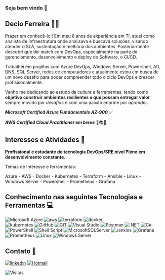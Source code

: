 ### Seja bem vindo 👋

## Decio Ferreira 🧑‍💻
Prazer em conhecê-lo!! Em meu 8 anos de experiência em TI, atuei como analista de Infraestrutura onde analisava e buscava soluções, visando atender o SLA, sustentação e melhoria dos ambientes. Posteriormente descobri que dei match com DevOps, especialmente na parte de gerenciamento, desenvolvimento e deploy de Software, o CI/CD.

Trabalhei em projetos com Azure DevOps, Windows Server, Powershell, AD, DNS, SQL Server, redes de computadores e atualmente estou em busca de um novo desafio para poder compreender todo o ciclo DevOps e crescer profisisonalmente. 

Venho me dedicando ao estudo da cultura e ferramentas, tendo como **objetivo construir ambientes resilientes e que possam entregar valor** sempre movido por *desafios* e com uma paixão enorme por *aprender*.

***Microsoft Certified Azure Fundamentals AZ-900*** ✅

***AWS Certified Cloud Practitioner em breve*** 📖📚🤓

## Interesses e Atividades 📝

**Profissional e estudante de tecnologia DevOps/SRE nível Pleno em desenvolvimento constante.**

Temas de Interesse e ferramentas:

Azure - AWS - Docker - Kubernetes - Terraform - Ansible - Linux - Windows Server - Powershell - Prometheus - Grafana

## Conhecimento nas seguintes Tecnologias e Ferramentas 💻

![Microsoft Azure](https://img.shields.io/badge/Microsoft_Azure-0089D6?style=for-the-badge&logo=microsoft-azure&logoColor=white)
![aws](https://img.shields.io/badge/Amazon_AWS-FF9900?style=for-the-badge&logo=amazonaws&logoColor=white)
![terraform](https://img.shields.io/badge/Terraform-7B42BC?style=for-the-badge&logo=terraform&logoColor=white) 
![docker](https://img.shields.io/badge/Docker-2CA5E0?style=for-the-badge&logo=docker&logoColor=white)     
![kubernetes](https://img.shields.io/badge/kubernetes-326ce5.svg?&style=for-the-badge&logo=kubernetes&logoColor=white) 
![GitHub](https://img.shields.io/badge/GitHub-100000?style=for-the-badge&logo=github&logoColor=white)
![GIT](https://img.shields.io/badge/GIT-E44C30?style=for-the-badge&logo=git&logoColor=white)
![Visual Studio](https://img.shields.io/badge/Visual_Studio-5C2D91?style=for-the-badge&logo=visual%20studio&logoColor=white)
![Postman](https://img.shields.io/badge/Postman-FF6C37?style=for-the-badge&logo=postman&logoColor=white)
![.NET](https://img.shields.io/badge/.NET-5C2D91?style=for-the-badge&logo=.net&logoColor=white)
![C#](https://img.shields.io/badge/C%23-239120?style=for-the-badge&logo=c-sharp&logoColor=white)
![PowerShell](https://img.shields.io/badge/PowerShell-%235391FE.svg?style=for-the-badge&logo=powershell&logoColor=white)
![Shell Script](https://img.shields.io/badge/shell_script-%23121011.svg?style=for-the-badge&logo=gnu-bash&logoColor=white)
![MicrosoftSQLServer](https://img.shields.io/badge/Microsoft%20SQL%20Server-CC2927?style=for-the-badge&logo=microsoft%20sql%20server&logoColor=white)
![Jenkins](https://img.shields.io/badge/Jenkins-D24939?style=for-the-badge&logo=Jenkins&logoColor=white)
![Grafana](https://img.shields.io/badge/grafana-%23F46800.svg?style=for-the-badge&logo=grafana&logoColor=white)
![Prometheus](https://img.shields.io/badge/Prometheus-E6522C?style=for-the-badge&logo=Prometheus&logoColor=white)
![Linux](https://img.shields.io/badge/Linux-FCC624?style=for-the-badge&logo=linux&logoColor=black)
![Windows Server](https://img.shields.io/badge/Windows-0078D6?style=for-the-badge&logo=windows&logoColor=white) 
 
##  Contato 📱
[![linkedin](https://img.shields.io/badge/linkedin-0A66C2?style=for-the-badge&logo=linkedin&logoColor=white)](https://www.linkedin.com/in/decio-ferreira-216181131/)
[![Hotmail](https://img.shields.io/badge/Microsoft_Outlook-0078D4?style=for-the-badge&logo=microsoft-outlook&logoColor=white)](https://mailto:decio_ferreira1@hotmail.com)

<p align="left"> <img src="https://komarev.com/ghpvc/?username=deciocferreira&color=yellow" alt="Visitas" /></p>

